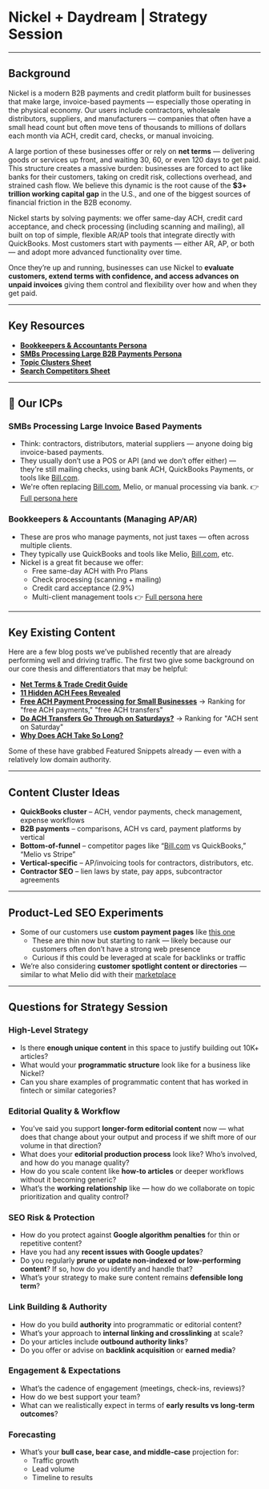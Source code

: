 # Nickel + Daydream |  Strategy Session

---

## Background

Nickel is a modern B2B payments and credit platform built for businesses that make large, invoice-based payments — especially those operating in the physical economy. Our users include contractors, wholesale distributors, suppliers, and manufacturers — companies that often have a small head count but often move tens of thousands to millions of dollars each month via ACH, credit card, checks, or manual invoicing.

A large portion of these businesses offer or rely on **net terms** — delivering goods or services up front, and waiting 30, 60, or even 120 days to get paid. This structure creates a massive burden: businesses are forced to act like banks for their customers, taking on credit risk, collections overhead, and strained cash flow. We believe this dynamic is the root cause of the **$3+ trillion working capital gap** in the U.S., and one of the biggest sources of financial friction in the B2B economy.

Nickel starts by solving payments: we offer same-day ACH, credit card acceptance, and check processing (including scanning and mailing), all built on top of simple, flexible AR/AP tools that integrate directly with QuickBooks. Most customers start with payments — either AR, AP, or both — and adopt more advanced functionality over time.

Once they’re up and running, businesses can use Nickel to **evaluate customers, extend terms with confidence, and access advances on unpaid invoices** giving them control and flexibility over how and when they get paid.

---

## Key Resources

- [**Bookkeepers & Accountants Persona**](https://www.notion.so/Bookkeepers-Accountants-Managing-Client-Payments-1d6508663b7480298ec3c9bc091ce61b?pvs=21)
- [**SMBs Processing Large B2B Payments Persona**](https://www.notion.so/SMBs-Processing-Large-B2B-Payments-1d6508663b74804d9f9de334835b2818?pvs=21)
- [**Topic Clusters Sheet**](https://docs.google.com/spreadsheets/d/1Nqxz7V_En8tpdd5Hrcc-j6zhao04tCdz0qJxEGekLrM/edit?gid=1380409290#gid=1380409290)
- [**Search Competitors Sheet**](https://docs.google.com/spreadsheets/d/1HNz5PEgg45yDlbd4gQoLgFCKsl9Fcd0iI-AE1i4yrqg/edit?gid=0#gid=0)

---

## 👥 Our ICPs

### **SMBs Processing Large Invoice Based Payments**

- Think: contractors, distributors, material suppliers — anyone doing big invoice-based payments.
- They usually don’t use a POS or API (and we don’t offer either) — they're still mailing checks, using bank ACH, QuickBooks Payments, or tools like [Bill.com](http://bill.com/).
- We're often replacing [Bill.com](http://bill.com/), Melio, or manual processing via bank.
👉 [Full persona here](https://www.notion.so/SMBs-Processing-Large-B2B-Payments-1d6508663b74804d9f9de334835b2818?pvs=21)

### **Bookkeepers & Accountants (Managing AP/AR)**

- These are pros who manage payments, not just taxes — often across multiple clients.
- They typically use QuickBooks and tools like Melio, [Bill.com](http://bill.com/), etc.
- Nickel is a great fit because we offer:
    - Free same-day ACH with Pro Plans
    - Check processing (scanning + mailing)
    - Credit card acceptance (2.9%)
    - Multi-client management tools
    👉 [Full persona here](https://www.notion.so/Bookkeepers-Accountants-Managing-Client-Payments-1d6508663b7480298ec3c9bc091ce61b?pvs=21)

---

## Key Existing Content

Here are a few blog posts we’ve published recently that are already performing well and driving traffic. The first two give some background on our core thesis and differentiators that may be helpful:

- [**Net Terms & Trade Credit Guide**](https://www.getnickel.com/post/net-terms-trade-credit-the-ultimate-guide)
- [**11 Hidden ACH Fees Revealed**](https://www.getnickel.com/post/ach-payment-fees-vs-free-ach)
- [**Free ACH Payment Processing for Small Businesses**](https://www.getnickel.com/post/free-ach-payment-processing-for-small-businesses) → Ranking for "free ACH payments," "free ACH transfers"
- [**Do ACH Transfers Go Through on Saturdays?**](https://www.getnickel.com/post/do-ach-transfers-go-through-on-saturdays) → Ranking for "ACH sent on Saturday"
- [**Why Does ACH Take So Long?**](https://www.getnickel.com/post/why-does-ach-take-so-long)

Some of these have grabbed Featured Snippets already — even with a relatively low domain authority.

---

## Content Cluster Ideas

- **QuickBooks cluster** – ACH, vendor payments, check management, expense workflows
- **B2B payments** – comparisons, ACH vs card, payment platforms by vertical
- **Bottom-of-funnel** – competitor pages like “[Bill.com](http://bill.com/) vs QuickBooks,” “Melio vs Stripe”
- **Vertical-specific** – AP/invoicing tools for contractors, distributors, etc.
- **Contractor SEO** – lien laws by state, pay apps, subcontractor agreements

---

## Product-Led SEO Experiments

- Some of our customers use **custom payment pages** like [this one](https://pay.ndemnifly.com/)
    - These are thin now but starting to rank — likely because our customers often don’t have a strong web presence
    - Curious if this could be leveraged at scale for backlinks or traffic
- We’re also considering **customer spotlight content or directories** — similar to what Melio did with their [marketplace](https://meliopayments.com/marketplace/)

---

## Questions for Strategy Session

### High-Level Strategy

- Is there **enough unique content** in this space to justify building out 10K+ articles?
- What would your **programmatic structure** look like for a business like Nickel?
- Can you share examples of programmatic content that has worked in fintech or similar categories?

### Editorial Quality & Workflow

- You’ve said you support **longer-form editorial content** now — what does that change about your output and process if we shift more of our volume in that direction?
- What does your **editorial production process** look like? Who’s involved, and how do you manage quality?
- How do you scale content like **how-to articles** or deeper workflows without it becoming generic?
- What’s the **working relationship** like — how do we collaborate on topic prioritization and quality control?

### SEO Risk & Protection

- How do you protect against **Google algorithm penalties** for thin or repetitive content?
- Have you had any **recent issues with Google updates**?
- Do you regularly **prune or update non-indexed or low-performing content**? If so, how do you identify and handle that?
- What’s your strategy to make sure content remains **defensible long term**?

### Link Building & Authority

- How do you build **authority** into programmatic or editorial content?
- What’s your approach to **internal linking and crosslinking** at scale?
- Do your articles include **outbound authority links**?
- Do you offer or advise on **backlink acquisition** or **earned media**?

### Engagement & Expectations

- What’s the cadence of engagement (meetings, check-ins, reviews)?
- How do we best support your team?
- What can we realistically expect in terms of **early results vs long-term outcomes**?

### Forecasting

- What’s your **bull case, bear case, and middle-case** projection for:
    - Traffic growth
    - Lead volume
    - Timeline to results